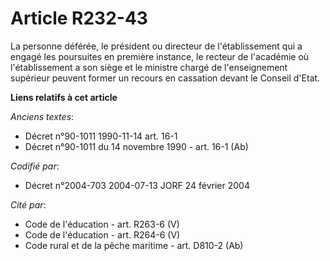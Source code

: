 # Article R232-43

La personne déférée, le président ou directeur de l'établissement qui a engagé les poursuites en première instance, le
recteur de l'académie où l'établissement a son siège et le ministre chargé de l'enseignement supérieur peuvent former un
recours en cassation devant le Conseil d'Etat.

**Liens relatifs à cet article**

_Anciens textes_:

  - Décret n°90-1011 1990-11-14 art. 16-1
  - Décret n°90-1011 du 14 novembre 1990 - art. 16-1 (Ab)

_Codifié par_:

  - Décret n°2004-703 2004-07-13 JORF 24 février 2004

_Cité par_:

  - Code de l'éducation - art. R263-6 (V)
  - Code de l'éducation - art. R264-6 (V)
  - Code rural et de la pêche maritime - art. D810-2 (Ab)
